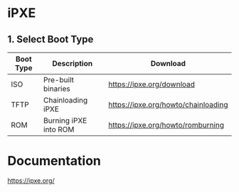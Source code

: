 # iPXE
## 1. Select Boot Type
| Boot Type | Description | Download |
| --- | --- | --- |
| ISO | Pre-built binaries | https://ipxe.org/download |
| TFTP | Chainloading iPXE | https://ipxe.org/howto/chainloading |
| ROM | Burning iPXE into ROM | https://ipxe.org/howto/romburning |

# Documentation
https://ipxe.org/
